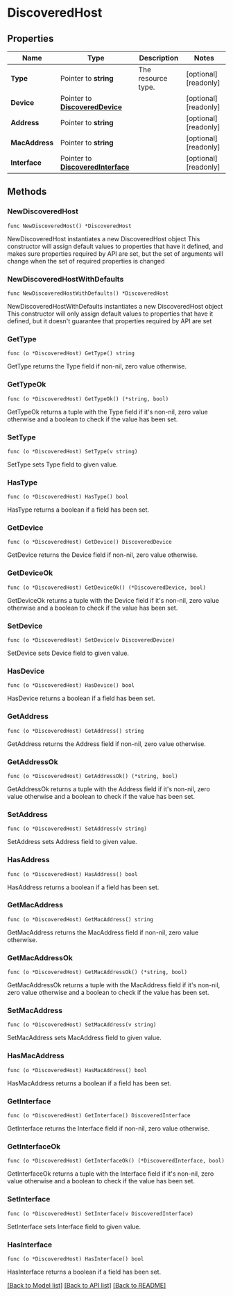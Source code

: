 # DiscoveredHost

## Properties

Name | Type | Description | Notes
------------ | ------------- | ------------- | -------------
**Type** | Pointer to **string** | The resource type. | [optional] [readonly] 
**Device** | Pointer to [**DiscoveredDevice**](DiscoveredDevice.md) |  | [optional] [readonly] 
**Address** | Pointer to **string** |  | [optional] [readonly] 
**MacAddress** | Pointer to **string** |  | [optional] [readonly] 
**Interface** | Pointer to [**DiscoveredInterface**](DiscoveredInterface.md) |  | [optional] [readonly] 

## Methods

### NewDiscoveredHost

`func NewDiscoveredHost() *DiscoveredHost`

NewDiscoveredHost instantiates a new DiscoveredHost object
This constructor will assign default values to properties that have it defined,
and makes sure properties required by API are set, but the set of arguments
will change when the set of required properties is changed

### NewDiscoveredHostWithDefaults

`func NewDiscoveredHostWithDefaults() *DiscoveredHost`

NewDiscoveredHostWithDefaults instantiates a new DiscoveredHost object
This constructor will only assign default values to properties that have it defined,
but it doesn't guarantee that properties required by API are set

### GetType

`func (o *DiscoveredHost) GetType() string`

GetType returns the Type field if non-nil, zero value otherwise.

### GetTypeOk

`func (o *DiscoveredHost) GetTypeOk() (*string, bool)`

GetTypeOk returns a tuple with the Type field if it's non-nil, zero value otherwise
and a boolean to check if the value has been set.

### SetType

`func (o *DiscoveredHost) SetType(v string)`

SetType sets Type field to given value.

### HasType

`func (o *DiscoveredHost) HasType() bool`

HasType returns a boolean if a field has been set.

### GetDevice

`func (o *DiscoveredHost) GetDevice() DiscoveredDevice`

GetDevice returns the Device field if non-nil, zero value otherwise.

### GetDeviceOk

`func (o *DiscoveredHost) GetDeviceOk() (*DiscoveredDevice, bool)`

GetDeviceOk returns a tuple with the Device field if it's non-nil, zero value otherwise
and a boolean to check if the value has been set.

### SetDevice

`func (o *DiscoveredHost) SetDevice(v DiscoveredDevice)`

SetDevice sets Device field to given value.

### HasDevice

`func (o *DiscoveredHost) HasDevice() bool`

HasDevice returns a boolean if a field has been set.

### GetAddress

`func (o *DiscoveredHost) GetAddress() string`

GetAddress returns the Address field if non-nil, zero value otherwise.

### GetAddressOk

`func (o *DiscoveredHost) GetAddressOk() (*string, bool)`

GetAddressOk returns a tuple with the Address field if it's non-nil, zero value otherwise
and a boolean to check if the value has been set.

### SetAddress

`func (o *DiscoveredHost) SetAddress(v string)`

SetAddress sets Address field to given value.

### HasAddress

`func (o *DiscoveredHost) HasAddress() bool`

HasAddress returns a boolean if a field has been set.

### GetMacAddress

`func (o *DiscoveredHost) GetMacAddress() string`

GetMacAddress returns the MacAddress field if non-nil, zero value otherwise.

### GetMacAddressOk

`func (o *DiscoveredHost) GetMacAddressOk() (*string, bool)`

GetMacAddressOk returns a tuple with the MacAddress field if it's non-nil, zero value otherwise
and a boolean to check if the value has been set.

### SetMacAddress

`func (o *DiscoveredHost) SetMacAddress(v string)`

SetMacAddress sets MacAddress field to given value.

### HasMacAddress

`func (o *DiscoveredHost) HasMacAddress() bool`

HasMacAddress returns a boolean if a field has been set.

### GetInterface

`func (o *DiscoveredHost) GetInterface() DiscoveredInterface`

GetInterface returns the Interface field if non-nil, zero value otherwise.

### GetInterfaceOk

`func (o *DiscoveredHost) GetInterfaceOk() (*DiscoveredInterface, bool)`

GetInterfaceOk returns a tuple with the Interface field if it's non-nil, zero value otherwise
and a boolean to check if the value has been set.

### SetInterface

`func (o *DiscoveredHost) SetInterface(v DiscoveredInterface)`

SetInterface sets Interface field to given value.

### HasInterface

`func (o *DiscoveredHost) HasInterface() bool`

HasInterface returns a boolean if a field has been set.


[[Back to Model list]](../README.md#documentation-for-models) [[Back to API list]](../README.md#documentation-for-api-endpoints) [[Back to README]](../README.md)



